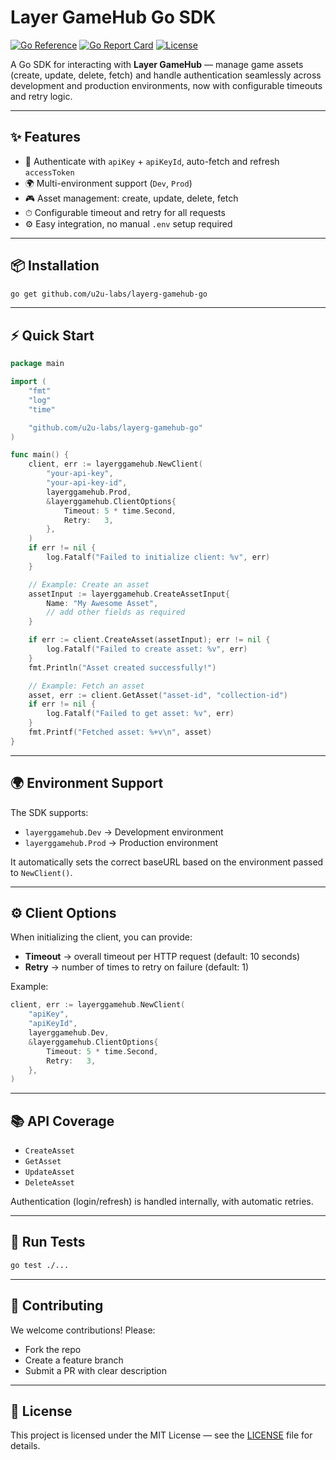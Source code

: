 # Layer GameHub Go SDK

[![Go Reference](https://pkg.go.dev/badge/github.com/u2u-labs/layerg-gamehub-go.svg)](https://pkg.go.dev/github.com/u2u-labs/layerg-gamehub-go)
[![Go Report Card](https://goreportcard.com/badge/github.com/u2u-labs/layerg-gamehub-go)](https://goreportcard.com/report/github.com/u2u-labs/layerg-gamehub-go)
[![License](https://img.shields.io/github/license/yourname/layerggamehub)](LICENSE)

A Go SDK for interacting with **Layer GameHub** — manage game assets (create, update, delete, fetch) and handle authentication seamlessly across development and production environments, now with configurable timeouts and retry logic.

---

## ✨ Features

- 🔑 Authenticate with `apiKey` + `apiKeyId`, auto-fetch and refresh `accessToken`
- 🌍 Multi-environment support (`Dev`, `Prod`)
- 🎮 Asset management: create, update, delete, fetch
- ⏱ Configurable timeout and retry for all requests
- ⚙ Easy integration, no manual `.env` setup required

---

## 📦 Installation

```bash
go get github.com/u2u-labs/layerg-gamehub-go
```

---

## ⚡ Quick Start

```go
package main

import (
    "fmt"
    "log"
    "time"

    "github.com/u2u-labs/layerg-gamehub-go"
)

func main() {
    client, err := layerggamehub.NewClient(
        "your-api-key",
        "your-api-key-id",
        layerggamehub.Prod,
        &layerggamehub.ClientOptions{
            Timeout: 5 * time.Second,
            Retry:   3,
        },
    )
    if err != nil {
        log.Fatalf("Failed to initialize client: %v", err)
    }

    // Example: Create an asset
    assetInput := layerggamehub.CreateAssetInput{
        Name: "My Awesome Asset",
        // add other fields as required
    }

    if err := client.CreateAsset(assetInput); err != nil {
        log.Fatalf("Failed to create asset: %v", err)
    }
    fmt.Println("Asset created successfully!")

    // Example: Fetch an asset
    asset, err := client.GetAsset("asset-id", "collection-id")
    if err != nil {
        log.Fatalf("Failed to get asset: %v", err)
    }
    fmt.Printf("Fetched asset: %+v\n", asset)
}
```

---

## 🌍 Environment Support

The SDK supports:

- `layerggamehub.Dev` → Development environment
- `layerggamehub.Prod` → Production environment

It automatically sets the correct baseURL based on the environment passed to `NewClient()`.

---

## ⚙ Client Options

When initializing the client, you can provide:

- **Timeout** → overall timeout per HTTP request (default: 10 seconds)
- **Retry** → number of times to retry on failure (default: 1)

Example:

```go
client, err := layerggamehub.NewClient(
    "apiKey",
    "apiKeyId",
    layerggamehub.Dev,
    &layerggamehub.ClientOptions{
        Timeout: 5 * time.Second,
        Retry:   3,
    },
)
```

---

## 📚 API Coverage

- `CreateAsset`
- `GetAsset`
- `UpdateAsset`
- `DeleteAsset`

Authentication (login/refresh) is handled internally, with automatic retries.

---

## 🧪 Run Tests

```bash
go test ./...
```

---

## 🤝 Contributing

We welcome contributions! Please:

- Fork the repo
- Create a feature branch
- Submit a PR with clear description

---

## 📄 License

This project is licensed under the MIT License — see the [LICENSE](LICENSE) file for details.
